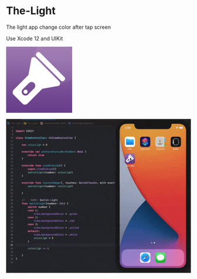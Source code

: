# The-Light
The light app change color after tap screen

Use Xcode 12 and UIKit

![](https://github.com/Evgen-ios/The-Light/blob/main/The%20Light/Assets.xcassets/AppIcon.appiconset/180.png)

![](https://github.com/Evgen-ios/The-Light/blob/main/Demo.gif?raw=true)
